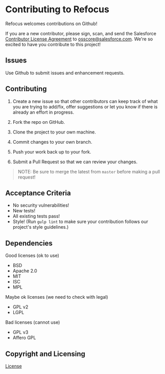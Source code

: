 # Contributing to Refocus

Refocus welcomes contributions on Github!

If you are a new contributor, please sign, scan, and send the Salesforce [Contributor License Agreement](./SFDC_CLA.pdf) to osscore@salesforce.com. We're so excited to have you contribute to this project!

## Issues

Use Github to submit issues and enhancement requests.

## Contributing

1. Create a new issue so that other contributors can keep track of what you are trying to add/fix, offer suggestions or let you know if there is already an effort in progress.

1. Fork the repo on GitHub.

1. Clone the project to your own machine.

1. Commit changes to your own branch.

1. Push your work back up to your fork.

1. Submit a Pull Request so that we can review your changes.

> NOTE: Be sure to merge the latest from `master` before making a pull request!

## Acceptance Criteria

- No security vulnerabilities!
- New tests!
- All existing tests pass!
- Style! (Run `gulp lint` to make sure your contribution follows our project's style guidelines.)

## Dependencies

Good licenses (ok to use)
- BSD
- Apache 2.0
- MIT
- ISC
- MPL

Maybe ok licenses (we need to check with legal)
- GPL v2 
- LGPL

Bad licenses (cannot use)
- GPL v3
- Affero GPL

## Copyright and Licensing

[License](./LICENSE.txt)
